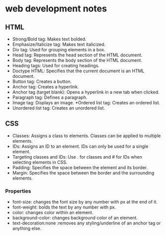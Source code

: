 # web development notes
## HTML
* Strong/Bold tag: Makes text bolded.
* Emphasize/Italicize tag: Makes text italicized.
* Div tag: Used for grouping elements in a box.
* Head tag: Represents the head section of the HTML document.
* Body tag: Represents the body section of the HTML document.
* Heading tags: Used for creating headings.
* Doctype HTML: Specifies that the current document is an HTML document.
* Button tag: Creates a button.
* Anchor tag: Creates a hyperlink.
* Anchor tag (target blank): Opens a hyperlink in a new tab when clicked.
* Paragraph tag: Defines a paragraph.
* Image tag: Displays an image.
*Ordered list tag: Creates an ordered list.
* Unordered list tag: Creates an unordered list.

## CSS
* Classes: Assigns a class to elements. Classes can be applied to multiple elements.
* IDs: Assigns an ID to an element. IDs can only be used for a single element.
* Targeting classes and IDs: Use . for classes and # for IDs when selecting elements in CSS.
* Padding: Specifies the space between the element and its border.
* Margin: Specifies the space between the border and the surrounding elements.
### Properties
* font-size: changes the font size by any number with px at the end of it.
* font-weight: bolds the text by any number with px.
* color: changes color within an element.
* background-color: changes background color of an element.
* text-decoration:none :removes any styling/underline of an anchor tag or anything else.

